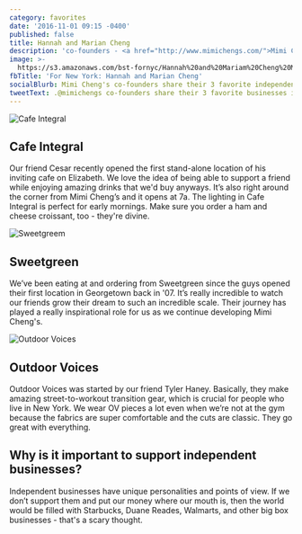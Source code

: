 ```yaml
---
category: favorites
date: '2016-11-01 09:15 -0400'
published: false
title: Hannah and Marian Cheng
description: 'co-founders - <a href="http://www.mimichengs.com/">Mimi Cheng’s</a>'
image: >-
  https://s3.amazonaws.com/bst-fornyc/Hannah%20and%20Mariam%20Cheng%20Main%20Portrait.jpg
fbTitle: 'For New York: Hannah and Marian Cheng'
socialBlurb: Mimi Cheng's co-founders share their 3 favorite independent businesses in NYC.
tweetText: .@mimichengs co-founders share their 3 favorite businesses in NYC
---
```

![Cafe Integral](https://s3.amazonaws.com/bst-fornyc/Hannah%20and%20Mariam%20Cheng%20Cafe%20Integral.jpg)
## Cafe Integral
Our friend Cesar recently opened the first stand-alone location of his inviting cafe on Elizabeth. We love the idea of being able to support a friend while enjoying amazing drinks that we'd buy anyways. It’s also right around the corner from Mimi Cheng’s and it opens at 7a. The lighting in Cafe Integral is perfect for early mornings. Make sure you order a ham and cheese croissant, too - they're divine.

![Sweetgreem](https://s3.amazonaws.com/bst-fornyc/Hannah%20and%20Mariam%20Cheng%20Sweetgreen.jpg)
## Sweetgreen
We’ve been eating at and ordering from Sweetgreen since the guys opened their first location in Georgetown back in '07. It’s really incredible to watch our friends grow their dream to such an incredible scale. Their journey has played a really inspirational role for us as we continue developing Mimi Cheng's.

![Outdoor Voices](https://s3.amazonaws.com/bst-fornyc/Hannah%20and%20Mariam%20Cheng%20Outdoor%20Voices.jpg)
## Outdoor Voices
Outdoor Voices was started by our friend Tyler Haney. Basically, they make amazing street-to-workout transition gear, which is crucial for people who live in New York. We wear OV pieces a lot even when we’re not at the gym because the fabrics are super comfortable and the cuts are classic. They go great with everything.

## Why is it important to support independent businesses?
Independent businesses have unique personalities and points of view. If we don’t support them and put our money where our mouth is, then the world would be filled with Starbucks, Duane Reades, Walmarts, and other big box businesses - that's a scary thought.
